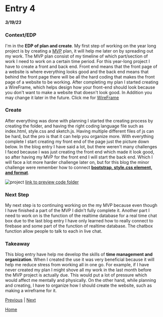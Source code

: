 # Entry 4
##### 3/19/23

### Context/EDP
I'm in the **EDP of plan and create**. My first step of working on the year long project is by creating a [MVP](https://docs.google.com/document/d/1RX5Jm-mMifLN67XyywR_qx98yzZfNcYB55YWVhljAPg/edit) plan, it will help me later on by spreading out my work. The MVP plan consist of my timeline of which part/section of work I need to work on a certain time period. For this year-long project I have to create a front and back end. Front end means that the front page of a website is where everything looks good and the back end means that behind the front page there will be all the hard coding that makes the front page of a website to be working. After completing my plan I started creating a WireFrame, which helps design how your front-end should look because you don't want to make a website that doesn't look good. In Addition you may change it later in the future. Click me for [WireFrame](https://wireframe.cc/umRyWM)

### Create
 After everything was done with planning I started the creating process by creating the folder, and having the right coding language file such as index.html, style.css and sketch.js. Having multiple different files of js can be hard, but the pro is that it can help you organize more. With everything complete I start creating my front end of the page just the picture down below. In the blog entry I have said a lot, but there weren't many challenges I faced because I was just creating the front end which made it look good, so after having my MVP for the front end I will start the back end. Which I will face a lot more harder challenge later on, but for this blog the minor challenge were remember how to connect **<ins>bootstrap, style.css element, and format</ins>**.
  
![project](https://user-images.githubusercontent.com/91745086/226497517-7b99c903-b1e2-4068-842a-0d9cb4feee4d.png)
[link to preview code folder](https://github.com/jimingz9380/sep11-freedom-project/tree/main/sep11-project)

### Next Step
My next step is to continuing working on the my MVP because even though I have finished a part of the MVP I didn't fully complete it. Another part I need to work on is the function of the realtime database for a real time chat box due to the last blog entry I have only learned how to really connect to firebase and some part of the function of realtime database. The chatbox function allow people to talk to each in live chat.  

### Takeaway
This blog entry have help me develop the skills of **time management and organization**. When I created the use it was very beneficial because it will help me reduce stress from working all in one go. For example, if I have never created my plan I might shove all my work in the last month before the MVP project is actually due. This would put a lot of pressure which would affect me mentally and physically. On the other hand, while planning and creating, I have to organize how I should create the website, such as making a wireframe for it.

[Previous](entry01.md) | [Next](entry03.md)

[Home](../README.md)
